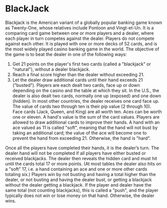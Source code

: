 # BlackJack
Blackjack is the American variant of a globally popular banking game known as Twenty-One, whose relatives include Pontoon and Vingt-et-Un. It is a comparing card game between one or more players and a dealer, where each player in turn competes against the dealer. Players do not compete against each other. It is played with one or more decks of 52 cards, and is the most widely played casino banking game in the world. The objective of the game is to beat the dealer in one of the following ways:

1. Get 21 points on the player's first two cards (called a "blackjack" or "natural"), without a dealer blackjack.
2. Reach a final score higher than the dealer without exceeding 21.
3. Let the dealer draw additional cards until their hand exceeds 21 ("busted").
Players are each dealt two cards, face up or down depending on the casino and the table at which they sit. In the U.S., the dealer is also dealt two cards, normally one up (exposed) and one down (hidden). In most other countries, the dealer receives one card face up. The value of cards two through ten is their pip value (2 through 10). Face cards (Jack, Queen, and King) are all worth ten. Aces can be worth one or eleven. A hand's value is the sum of the card values. Players are allowed to draw additional cards to improve their hands. A hand with an ace valued as 11 is called "soft", meaning that the hand will not bust by taking an additional card; the value of the ace will become one to prevent the hand from exceeding 21. Otherwise, the hand is "hard".

Once all the players have completed their hands, it is the dealer’s turn. The dealer hand will not be completed if all players have either busted or received blackjacks. The dealer then reveals the hidden card and must hit until the cards total 17 or more points. (At most tables the dealer also hits on a "soft" 17, i.e. a hand containing an ace and one or more other cards totaling six.) Players win by not busting and having a total higher than the dealer, or not busting and having the dealer bust, or getting a blackjack without the dealer getting a blackjack. If the player and dealer have the same total (not counting blackjacks), this is called a "push", and the player typically does not win or lose money on that hand. Otherwise, the dealer wins.
